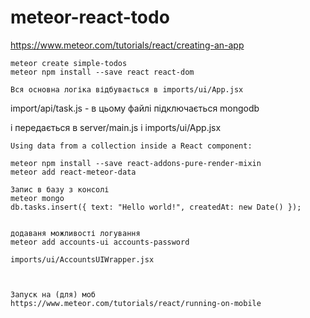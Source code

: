 # meteor-react-todo

https://www.meteor.com/tutorials/react/creating-an-app

    meteor create simple-todos
    meteor npm install --save react react-dom
    
    Вся основна логіка відбувається в imports/ui/App.jsx
  

  import/api/task.js - в цьому файлі підключається mongodb
  
  і передається в server/main.js 
  i imports/ui/App.jsx
  
    Using data from a collection inside a React component:
  
    meteor npm install --save react-addons-pure-render-mixin
    meteor add react-meteor-data
    
    Запис в базу з консолі
    meteor mongo
    db.tasks.insert({ text: "Hello world!", createdAt: new Date() });
    
    
    додаваня можливості логування
    meteor add accounts-ui accounts-password
    
    imports/ui/AccountsUIWrapper.jsx
    
    
    
    Запуск на (для) моб
    https://www.meteor.com/tutorials/react/running-on-mobile
